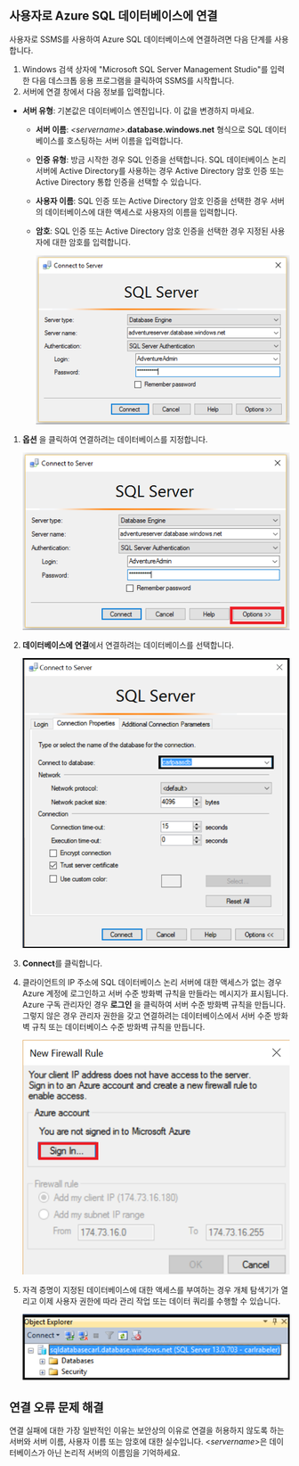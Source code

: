 ## <a name="connect-to-azure-sql-database-as-a-user"></a>사용자로 Azure SQL 데이터베이스에 연결
사용자로 SSMS를 사용하여 Azure SQL 데이터베이스에 연결하려면 다음 단계를 사용합니다.

1. Windows 검색 상자에 "Microsoft SQL Server Management Studio"를 입력한 다음 데스크톱 응용 프로그램을 클릭하여 SSMS를 시작합니다.
2. 서버에 연결 창에서 다음 정보를 입력합니다.

* **서버 유형**: 기본값은 데이터베이스 엔진입니다. 이 값을 변경하지 마세요.
  
  * **서버 이름**: *&lt;servername>*.**database.windows.net** 형식으로 SQL 데이터베이스를 호스팅하는 서버 이름을 입력합니다.
  * **인증 유형**: 방금 시작한 경우 SQL 인증을 선택합니다. SQL 데이터베이스 논리 서버에 Active Directory를 사용하는 경우 Active Directory 암호 인증 또는 Active Directory 통합 인증을 선택할 수 있습니다.
  * **사용자 이름**: SQL 인증 또는 Active Directory 암호 인증을 선택한 경우 서버의 데이터베이스에 대한 액세스로 사용자의 이름을 입력합니다.
  * **암호**: SQL 인증 또는 Active Directory 암호 인증을 선택한 경우 지정된 사용자에 대한 암호를 입력합니다.
    
       ![SQL Server Management Studio: SQL 데이터베이스 서버에 연결](./media/sql-database-sql-server-management-studio-connect-user/connect-user-1.png)

1. **옵션** 을 클릭하여 연결하려는 데이터베이스를 지정합니다.
   
      ![SQL Server Management Studio: SQL 데이터베이스 서버에 연결](./media/sql-database-sql-server-management-studio-connect-user/connect-user-2.png)
2. **데이터베이스에 연결**에서 연결하려는 데이터베이스를 선택합니다.
   
     ![SQL Server Management Studio: SQL 데이터베이스 서버에 연결](./media/sql-database-sql-server-management-studio-connect-user/connect-user-3.png)
3. **Connect**를 클릭합니다.
4. 클라이언트의 IP 주소에 SQL 데이터베이스 논리 서버에 대한 액세스가 없는 경우 Azure 계정에 로그인하고 서버 수준 방화벽 규칙을 만들라는 메시지가 표시됩니다. Azure 구독 관리자인 경우 **로그인** 을 클릭하여 서버 수준 방화벽 규칙을 만듭니다. 그렇지 않은 경우 관리자 권한을 갖고 연결하려는 데이터베이스에서 서버 수준 방화벽 규칙 또는 데이터베이스 수준 방화벽 규칙을 만듭니다.
   
      ![SQL Server Management Studio: SQL 데이터베이스 서버에 연결](./media/sql-database-sql-server-management-studio-connect-user/connect-user-4.png)
5. 자격 증명이 지정된 데이터베이스에 대한 액세스를 부여하는 경우 개체 탐색기가 열리고 이제 사용자 권한에 따라 관리 작업 또는 데이터 쿼리를 수행할 수 있습니다.
   
      ![SQL Server Management Studio: SQL 데이터베이스 서버에 연결](./media/sql-database-sql-server-management-studio-connect-user/connect-user-5.png)

## <a name="troubleshoot-connection-failures"></a>연결 오류 문제 해결
연결 실패에 대한 가장 일반적인 이유는 보안상의 이유로 연결을 허용하지 않도록 하는 서버와 서버 이름, 사용자 이름 또는 암호에 대한 실수입니다. <*servername*>은 데이터베이스가 아닌 논리적 서버의 이름임을 기억하세요. 



<!--HONumber=Nov16_HO2-->


